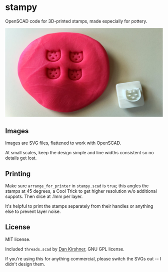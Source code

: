 # stampy

OpenSCAD code for 3D-printed stamps, made especially for pottery.

![stampy example on pink Play-Doh](stampy.jpg)

## Images

Images are SVG files, flattened to work with OpenSCAD.

At small scales, keep the design simple and line widths consistent so no details get lost.

## Printing

Make sure `arrange_for_printer` in `stampy.scad` is `true`; this angles the stamps at 45 degrees, a Cool Trick to get higher resolution w/o additional suppots. Then slice at .1mm per layer.

It's helpful to print the stamps separately from their handles or anything else to prevent layer noise.

## License

MIT license.

Included `threads.scad` by [Dan Kirshner](https://dkprojects.net/openscad-threads/), GNU GPL license.

If you're using this for anything commercial, please switch the SVGs out -- I didn't design them.
